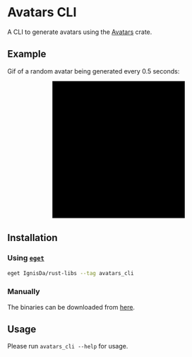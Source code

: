 # Avatars CLI

A CLI to generate avatars using the [Avatars](https://crates.io/crates/avatars) crate.

## Example

Gif of a random avatar being generated every 0.5 seconds:

<p align="center">
  <img width="300" src="./assets/example.gif">
</p>

## Installation

### Using [`eget`](https://github.com/zyedidia/eget)

```bash
eget IgnisDa/rust-libs --tag avatars_cli
```

### Manually

The binaries can be downloaded from
[here](https://github.com/IgnisDa/rust-libs/releases?q=avatars_cli&expanded=true).

## Usage

Please run `avatars_cli --help` for usage.
